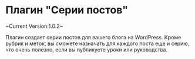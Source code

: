 Плагин "Серии постов"
===============
~Current Version:1.0.2~

Плагин создает серии постов для вашего блога на WordPress. Кроме рубрик и меток, вы сможете назначать для каждого поста еще и серию, что очень полезно, если вы публикуете уроки или руководства.
